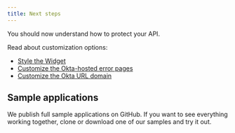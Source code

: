 ```yaml
---
title: Next steps
---
```

You should now understand how to protect your API.

Read about customization options:

* [Style the Widget](/docs/guides/custom-widget/main/#style-the-okta-hosted-sign-in-widget)
* [Customize the Okta-hosted error pages](/docs/guides/custom-error-pages/)
* [Customize the Okta URL domain](/docs/guides/custom-url-domain/)

## Sample applications

We publish full sample applications on GitHub. If you want to see everything working together, clone or download one of our samples and try it out.

<StackSelector snippet="samples"/>
